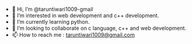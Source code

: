 - 👋 Hi, I’m @taruntiwari1009-gmail
- 👀 I’m interested in web development and c++ development.   
- 🌱 I’m currently learning python.
- 💞️ I’m looking to collaborate on c language, c++ and web development.
- 📫 How to reach me : taruntiwari1009@gmail.com

<!---
taruntiwari1009-gmail/taruntiwari1009-gmail is a ✨ special ✨ repository because its `README.md` (this file) appears on your GitHub profile.
You can click the Preview link to take a look at your changes.
--->

